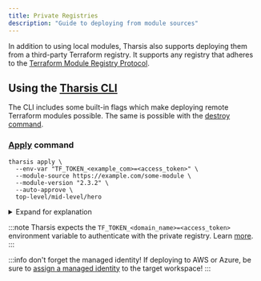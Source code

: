 ```yaml
---
title: Private Registries
description: "Guide to deploying from module sources"
---
```


In addition to using local modules, Tharsis also supports deploying them from a third-party Terraform registry. It supports any registry that adheres to the [Terraform Module Registry Protocol](https://www.terraform.io/internals/module-registry-protocol).

## Using the [Tharsis CLI](../../cli/tharsis/intro.md#what-is-the-tharsis-cli)

The CLI includes some built-in flags which make deploying remote Terraform modules possible. The same is possible with the [destroy command](../../cli/tharsis/commands.md#destroy-command).

### [Apply](../../cli/tharsis/commands.md#apply-command) command

```shell title="Apply a remote Terraform module in workspace hero"
tharsis apply \
  --env-var "TF_TOKEN_<example_com>=<access_token>" \
  --module-source https://example.com/some-module \
  --module-version "2.3.2" \
  --auto-approve \
  top-level/mid-level/hero
```

<details>
<summary>Expand for explanation</summary>

- `--tf-var` and `--env-var`: quickly allow creating simple `key=value` Terraform and environment variable pairs respectively. Use `--tf-var-file` or `--env-var-file` for [variable files](https://www.terraform.io/language/configuration-0-11/variables#variable-files) which also support HCL Terraform variables. Optional.

- `--module-source`: URI to the module. Required for module source, optional otherwise.

- `--module-version`: module version, defaults to the latest. Optional.

- `--auto-approve`: bypass the need to confirm changes to the Terraform configuration and automatically run the apply stage after planning is complete. Optional.

</details>

:::note
Tharsis expects the `TF_TOKEN_<domain_name>=<access_token>` environment variable to authenticate with the private registry. Learn [more](https://www.terraform.io/cli/config/config-file#environment-variable-credentials).
:::

:::info don't forget the managed identity!
If deploying to AWS or Azure, be sure to [assign a managed identity](../overviews/managed_identities.md#assign-a-managed-identity) to the target workspace!
:::
